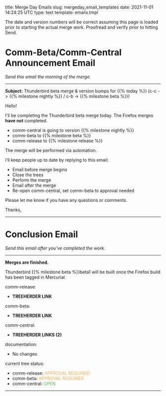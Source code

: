 title: Merge Day Emails
slug: mergeday_email_templates
date: 2021-11-01 14:24:25 UTC
type: text
template: emails.tmpl

The date and version numbers will be correct assuming this page is loaded
prior to starting the actual merge work. Proofread and verify prior to hitting
Send.

# Comm-Beta/Comm-Central Announcement Email

_Send this email the morning of the merge._

---

**Subject:** Thunderbird beta merge & version bumps for {{% today %}} (c-c -> {{% milestone nightly %}} 
/ c-b -> {{% milestone beta %}})

Hello!

I'll be completing the Thunderbird beta merge today. The Firefox merges 
**have <span id="ff_merge_negate">not</span>** completed.

* comm-central is going to version {{% milestone nightly %}}
* comm-beta to {{% milestone beta %}}
* comm-release to {{% milestone release %}}

The merge will be performed via automation.

I’ll keep people up to date by replying to this email:

  * Email before merge begins
  * Close the trees
  * Perform the merge
  * Email after the merge
  * Re-open comm-central, set comm-beta to approval needed

Please let me know if you have any questions or comments.

Thanks,

---

# Conclusion Email

_Send this email after you've completed the work._

---

**Merges are finished.**

Thunderbird {{% milestone beta %}}beta1 will be built once the Firefox build has
been tagged in Mercurial.

comm-release:

  * **TREEHERDER LINK**

comm-beta:

  * **TREEHERDER LINK**

comm-central:

  * **TREEHERDER LINKS (2)**

documentation:

  * No changes

current tree status:

  * comm-release: <span style="weight:900; color:#f0ad4e">APPROVAL REQUIRED</span>
  * comm-beta: <span style="weight:900; color:#f0ad4e">APPROVAL REQUIRED</span>
  * comm-central: <span style="weight:900; color:#5cb85c">OPEN</span>

---
